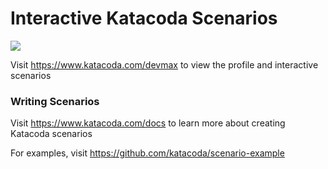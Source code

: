 # Interactive Katacoda Scenarios

[![](http://shields.katacoda.com/katacoda/devmax/count.svg)](https://www.katacoda.com/devmax "Get your profile on Katacoda.com")

Visit https://www.katacoda.com/devmax to view the profile and interactive scenarios

### Writing Scenarios
Visit https://www.katacoda.com/docs to learn more about creating Katacoda scenarios

For examples, visit https://github.com/katacoda/scenario-example
